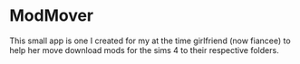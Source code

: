 # ModMover
This small app is one I created for my at the time
girlfriend (now fiancee) to help her move download mods for the sims 4 to their respective folders.
